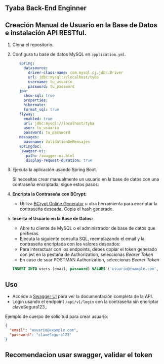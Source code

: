 ## Tyaba Back-End Enginner 

## Creación Manual de Usuario en la Base de Datos e instalación API RESTful.

1. Clona el repositorio.
2. Configura tu base de datos MySQL en `application.yml`.
   ```yml
      spring:
        datasource:
          driver-class-name: com.mysql.cj.jdbc.Driver
          url: jdbc:mysql://localhost/tyba
          username: tu_usuario
          password: tu_password
      jpa:
        show-sql: true
        properties:
        hibernate:
        format_sql: true
      flyway:
        enabled: true
        url: jdbc:mysql://localhost/tyba
        user: tu_usuario
        password: tu_password
      messages:
        basename: ValidationDeMensajes
      springdoc:
       swagger-ui:
         path: /swagger-ui.html
         display-request-duration: true
   ```
4. Ejecuta la aplicación usando Spring Boot.

   Si necesitas crear manualmente un usuario en la base de datos con una contraseña encriptada, sigue estos pasos:

1. **Encripta la Contraseña con BCrypt:**
   - Utiliza [BCrypt Online Generator](https://www.bcrypt-generator.com/) u otra herramienta para encriptar la contraseña deseada. Copia el hash generado.

2. **Inserta el Usuario en la Base de Datos:**
   - Abre tu cliente de MySQL o el administrador de base de datos que prefieras.
   - Ejecuta la siguiente consulta SQL, reemplazando el email y la contraseña encriptada con los valores deseados:
   - Para interactuar con los endpoints, debes copiar el token generado con jwt en la pestaña de Authorization, seleccionas *_Bearer Token_*
   - En caso de suar POSTMAN Authorization, seleccionas *_Bearer Token_*

   ```sql
   INSERT INTO users (email, password) VALUES ('usuario@example.com', '$2a$10$0gB3LgES0z3hS7lZol48A.V2vH7Z7UeYpPbz0B3PqufZM5/Ql9eNu');
   ```


## Uso

- Accede a [Swagger UI](http://localhost:8080/swagger-ui/index.html) para ver la documentación completa de la API.
- Login usando el endpoint `/api/v1/login` con la contraseña sin encriptar claveSegura123,.

Ejemplo de cuerpo de solicitud para crear usuario:
```json
{
  "email": "usuario@example.com",
  "password": "claveSegura123"
}
```
## Recomendacion usar swagger, validar el token   

